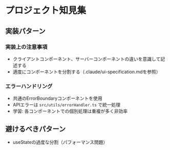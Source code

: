 # プロジェクト知見集

## 実装パターン

### 実装上の注意事項

- クライアントコンポーネント、サーバーコンポーネントの違いを意識して記述する
- 適度にコンポーネントを分割する（.claude/ui-specification.mdを参照）


### エラーハンドリング
- 共通のErrorBoundaryコンポーネントを使用
- APIエラーは `src/utils/errorHandler.ts` で統一処理
- 学習: 各コンポーネントでの個別処理は重複が多く非効率

## 避けるべきパターン
- useStateの過度な分割（パフォーマンス問題）

